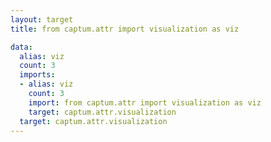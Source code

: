 ```yaml
---
layout: target
title: from captum.attr import visualization as viz

data:
  alias: viz
  count: 3
  imports:
  - alias: viz
    count: 3
    import: from captum.attr import visualization as viz
    target: captum.attr.visualization
  target: captum.attr.visualization
---
```

